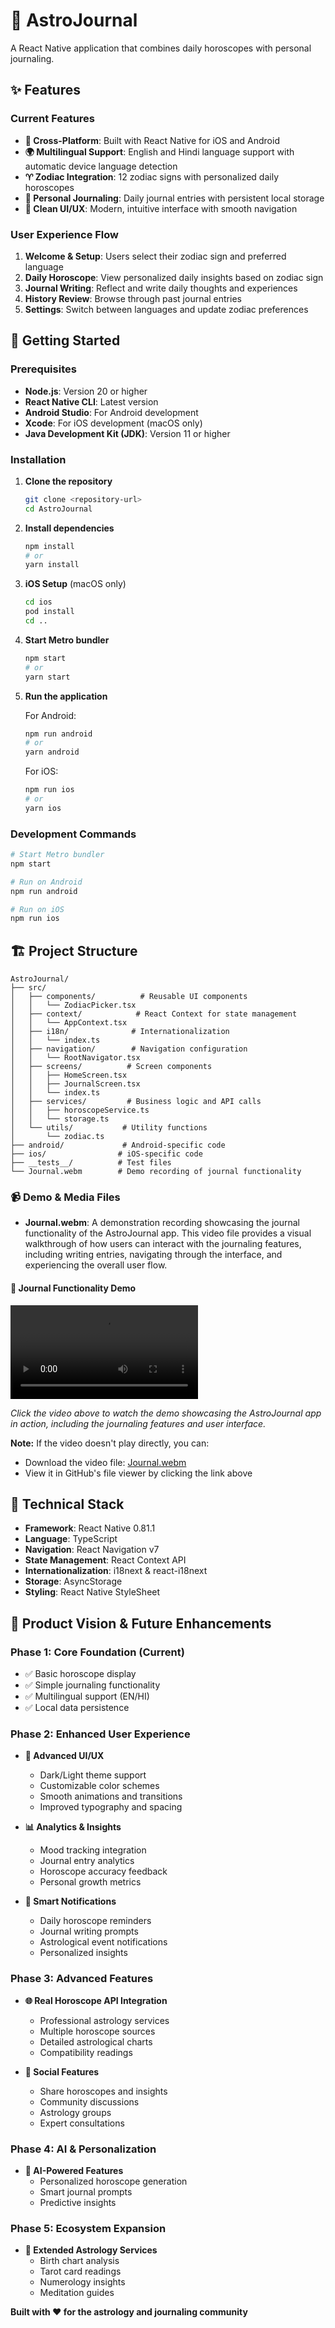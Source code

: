 # 🌟 AstroJournal

A React Native application that combines daily horoscopes with personal journaling.

## ✨ Features

### Current Features
- **📱 Cross-Platform**: Built with React Native for iOS and Android
- **🌍 Multilingual Support**: English and Hindi language support with automatic device language detection
- **♈ Zodiac Integration**: 12 zodiac signs with personalized daily horoscopes
- **📖 Personal Journaling**: Daily journal entries with persistent local storage
- **🎨 Clean UI/UX**: Modern, intuitive interface with smooth navigation

### User Experience Flow
1. **Welcome & Setup**: Users select their zodiac sign and preferred language
2. **Daily Horoscope**: View personalized daily insights based on zodiac sign
3. **Journal Writing**: Reflect and write daily thoughts and experiences
4. **History Review**: Browse through past journal entries
5. **Settings**: Switch between languages and update zodiac preferences

## 🚀 Getting Started

### Prerequisites
- **Node.js**: Version 20 or higher
- **React Native CLI**: Latest version
- **Android Studio**: For Android development
- **Xcode**: For iOS development (macOS only)
- **Java Development Kit (JDK)**: Version 11 or higher

### Installation

1. **Clone the repository**
   ```bash
   git clone <repository-url>
   cd AstroJournal
   ```

2. **Install dependencies**
   ```bash
   npm install
   # or
   yarn install
   ```

3. **iOS Setup** (macOS only)
   ```bash
   cd ios
   pod install
   cd ..
   ```

4. **Start Metro bundler**
   ```bash
   npm start
   # or
   yarn start
   ```

5. **Run the application**
   
   For Android:
   ```bash
   npm run android
   # or
   yarn android
   ```
   
   For iOS:
   ```bash
   npm run ios
   # or
   yarn ios
   ```

### Development Commands

```bash
# Start Metro bundler
npm start

# Run on Android
npm run android

# Run on iOS
npm run ios

```

## 🏗️ Project Structure

```
AstroJournal/
├── src/
│   ├── components/          # Reusable UI components
│   │   └── ZodiacPicker.tsx
│   ├── context/            # React Context for state management
│   │   └── AppContext.tsx
│   ├── i18n/              # Internationalization
│   │   └── index.ts
│   ├── navigation/        # Navigation configuration
│   │   └── RootNavigator.tsx
│   ├── screens/          # Screen components
│   │   ├── HomeScreen.tsx
│   │   ├── JournalScreen.tsx
│   │   └── index.ts
│   ├── services/         # Business logic and API calls
│   │   ├── horoscopeService.ts
│   │   └── storage.ts
│   └── utils/           # Utility functions
│       └── zodiac.ts
├── android/             # Android-specific code
├── ios/                # iOS-specific code
├── __tests__/          # Test files
└── Journal.webm        # Demo recording of journal functionality
```

### 📹 Demo & Media Files

- **Journal.webm**: A demonstration recording showcasing the journal functionality of the AstroJournal app. This video file provides a visual walkthrough of how users can interact with the journaling features, including writing entries, navigating through the interface, and experiencing the overall user flow.

#### 🎥 Journal Functionality Demo

![Journal Demo](Journal.webm)

*Click the video above to watch the demo showcasing the AstroJournal app in action, including the journaling features and user interface.*

**Note:** If the video doesn't play directly, you can:
- Download the video file: [Journal.webm](Journal.webm)
- View it in GitHub's file viewer by clicking the link above

## 🔧 Technical Stack

- **Framework**: React Native 0.81.1
- **Language**: TypeScript
- **Navigation**: React Navigation v7
- **State Management**: React Context API
- **Internationalization**: i18next & react-i18next
- **Storage**: AsyncStorage
- **Styling**: React Native StyleSheet

## 🎯 Product Vision & Future Enhancements

### Phase 1: Core Foundation (Current)
- ✅ Basic horoscope display
- ✅ Simple journaling functionality
- ✅ Multilingual support (EN/HI)
- ✅ Local data persistence

### Phase 2: Enhanced User Experience
- **🎨 Advanced UI/UX**
  - Dark/Light theme support
  - Customizable color schemes
  - Smooth animations and transitions
  - Improved typography and spacing

- **📊 Analytics & Insights**
  - Mood tracking integration
  - Journal entry analytics
  - Horoscope accuracy feedback
  - Personal growth metrics

- **🔔 Smart Notifications**
  - Daily horoscope reminders
  - Journal writing prompts
  - Astrological event notifications
  - Personalized insights

### Phase 3: Advanced Features
- **🌐 Real Horoscope API Integration**
  - Professional astrology services
  - Multiple horoscope sources
  - Detailed astrological charts
  - Compatibility readings

- **🤝 Social Features**
  - Share horoscopes and insights
  - Community discussions
  - Astrology groups
  - Expert consultations

### Phase 4: AI & Personalization
- **🤖 AI-Powered Features**
  - Personalized horoscope generation
  - Smart journal prompts
  - Predictive insights

### Phase 5: Ecosystem Expansion
- **🔮 Extended Astrology Services**
  - Birth chart analysis
  - Tarot card readings
  - Numerology insights
  - Meditation guides


**Built with ❤️ for the astrology and journaling community**